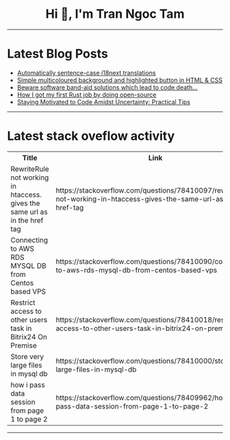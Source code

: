 <h1 align="center">Hi 👋, I'm Tran Ngoc Tam</h1>

---

# Latest Blog Posts 
<!-- BLOG-POST-LIST:START -->
- [Automatically sentence-case i18next translations](https://dev.to/tsudhishnair/automatically-sentence-case-i18next-translations-4416)
- [Simple multicoloured background and highlighted button in HTML &amp; CSS](https://dev.to/polinaeliana/simple-multicoloured-background-and-highlighted-button-in-html-css-1pd)
- [Beware software band-aid solutions which lead to code death…](https://dev.to/edensoftlabs/beware-software-band-aid-solutions-which-lead-to-code-death-gem)
- [How I got my first Rust job by doing open-source](https://dev.to/edwinkys/how-i-got-my-first-rust-job-by-doing-open-source-117b)
- [Staying Motivated to Code Amidst Uncertainty: Practical Tips](https://dev.to/rt68/staying-motivated-to-code-amidst-uncertainty-practical-tips-2gn2)
<!-- BLOG-POST-LIST:END -->

---

# Latest stack oveflow activity
<table>
  <tr><th>Title</th><th>Link</th></tr>
  <!-- STACKOVERFLOW:START --><tr><td>RewriteRule not working in htaccess. gives the same url as in the href tag</td><td>https://stackoverflow.com/questions/78410097/rewriterule-not-working-in-htaccess-gives-the-same-url-as-in-the-href-tag</td></tr><tr><td>Connecting to AWS RDS MYSQL DB from Centos based VPS</td><td>https://stackoverflow.com/questions/78410090/connecting-to-aws-rds-mysql-db-from-centos-based-vps</td></tr><tr><td>Restrict access to other users task in Bitrix24 On Premise</td><td>https://stackoverflow.com/questions/78410018/restrict-access-to-other-users-task-in-bitrix24-on-premise</td></tr><tr><td>Store very large files in mysql db</td><td>https://stackoverflow.com/questions/78410000/store-very-large-files-in-mysql-db</td></tr><tr><td>how i pass data session from page 1 to page 2</td><td>https://stackoverflow.com/questions/78409962/how-i-pass-data-session-from-page-1-to-page-2</td></tr><!-- STACKOVERFLOW:END -->
</table>

---


